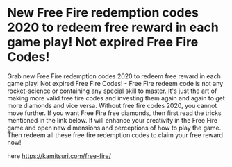# New Free Fire redemption codes 2020 to redeem free reward in each game play! Not expired Free Fire Codes!

Grab new Free Fire redemption codes 2020 to redeem free reward in each game play! Not expired Free Fire Codes! - Free Fire redeem code is not any rocket-science or containing any special skill to master. It's just the art of making more valid free fire codes and investing them again and again to get more diamonds and vice versa. Without free fire codes 2020, you cannot move further. If you want Free Fire free diamonds, then first read the tricks mentioned in the link below. It will enhance your creativity in the Free Fire game and open new dimensions and perceptions of how to play the game. Then redeem all these free fire redemption codes to claim your free reward now!

here https://kamitsuri.com/free-fire/

